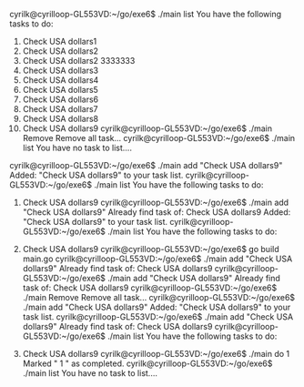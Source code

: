 cyrilk@cyrilloop-GL553VD:~/go/exe6$ ./main list
You have the following tasks to do: 

1. Check USA dollars1 
2. Check USA dollars2 
3. Check USA dollars2 3333333 
4. Check USA dollars3 
5. Check USA dollars4 
6. Check USA dollars5 
7. Check USA dollars6 
8. Check USA dollars7 
9. Check USA dollars8 
10. Check USA dollars9 
cyrilk@cyrilloop-GL553VD:~/go/exe6$ ./main Remove
 Remove all task... 
cyrilk@cyrilloop-GL553VD:~/go/exe6$ ./main list
You have no task to list....

cyrilk@cyrilloop-GL553VD:~/go/exe6$ ./main add "Check USA dollars9"
Added:  "Check USA dollars9"  to your task list.
cyrilk@cyrilloop-GL553VD:~/go/exe6$ ./main list
You have the following tasks to do: 

1. Check USA dollars9 
cyrilk@cyrilloop-GL553VD:~/go/exe6$ ./main add "Check USA dollars9"
Already find task of:  Check USA dollars9
Added:  "Check USA dollars9"  to your task list.
cyrilk@cyrilloop-GL553VD:~/go/exe6$ ./main list
You have the following tasks to do: 

1. Check USA dollars9 
cyrilk@cyrilloop-GL553VD:~/go/exe6$ go build main.go 
cyrilk@cyrilloop-GL553VD:~/go/exe6$ ./main add "Check USA dollars9"
Already find task of:  Check USA dollars9
cyrilk@cyrilloop-GL553VD:~/go/exe6$ ./main add "Check USA dollars9"
Already find task of:  Check USA dollars9
cyrilk@cyrilloop-GL553VD:~/go/exe6$ ./main Remove
 Remove all task... 
cyrilk@cyrilloop-GL553VD:~/go/exe6$ ./main add "Check USA dollars9"
Added:  "Check USA dollars9"  to your task list.
cyrilk@cyrilloop-GL553VD:~/go/exe6$ ./main add "Check USA dollars9"
Already find task of:  Check USA dollars9
cyrilk@cyrilloop-GL553VD:~/go/exe6$ ./main list
You have the following tasks to do: 

1. Check USA dollars9 
cyrilk@cyrilloop-GL553VD:~/go/exe6$ ./main do 1
Marked " 1 " as completed.
cyrilk@cyrilloop-GL553VD:~/go/exe6$ ./main list
You have no task to list....

